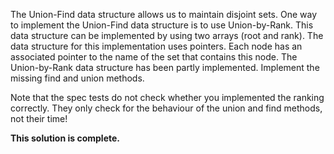 The Union-Find data structure allows us to maintain disjoint sets. One way to implement the Union-Find data structure is to use Union-by-Rank. This data structure can be implemented by using two arrays (root and rank). The data structure for this implementation uses pointers. Each node has an associated pointer to the name of the set that contains this node. The Union-by-Rank data structure has been partly implemented. Implement the missing find and union methods.

Note that the spec tests do not check whether you implemented the ranking correctly. They only check for the behaviour of the union and find methods, not their time!

**This solution is complete.**
